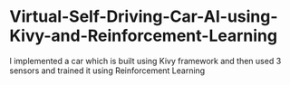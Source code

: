 # Virtual-Self-Driving-Car-AI-using-Kivy-and-Reinforcement-Learning
I implemented a car which is built using Kivy framework and then used 3 sensors and trained it using Reinforcement Learning
